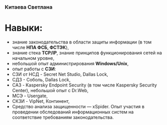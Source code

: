 ### Китаева Светлана
# Навыки:
- знание законодательства в области защиты информации (в том числе **НПА ФСБ, ФСТЭК**),
- знание стека **TCP/IP**, знание принципов функционирования сетей на начальном уровне,
- небольшой опыт администрирования **Windows/Unix**,
- опыт работы с **СЗИ**:
- СЗИ от НСД - Secret Net Studio, Dallas Lock,
- СДЗ - Соболь, Dallas Lock,
- САЗ - Kaspersky Endpoint Security (в том числе Kaspersky Security Center), небольшой опыт с Dr.Web,
- МСЭ - Usergate,
- СКЗИ - VipNet, Континент,
- Средство анализа защищенности — xSpider.
Опыт участия в проведении обследований информационных систем на соответствие
требованиям законодательства.
